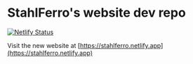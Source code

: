 # StahlFerro's website dev repo

[![Netlify Status](https://api.netlify.com/api/v1/badges/140e057e-a62e-492c-98c5-f0f67c152d0a/deploy-status)](https://app.netlify.com/sites/stahlferro/deploys)

Visit the new website at [https://stahlferro.netlify.app](https://stahlferro.netlify.app)
